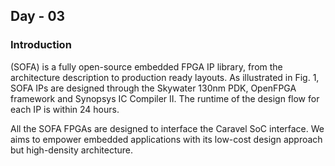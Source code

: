 ## Day - 03

### Introduction

 (SOFA) is a fully open-source embedded FPGA IP library, from the architecture description to production ready layouts. As illustrated in Fig. 1, SOFA IPs are designed through the Skywater 130nm PDK, OpenFPGA framework and Synopsys IC Compiler II. The runtime of the design flow for each IP is within 24 hours.

All the SOFA FPGAs are designed to interface the Caravel SoC interface. We aims to empower embedded applications with its low-cost design approach but high-density architecture.
